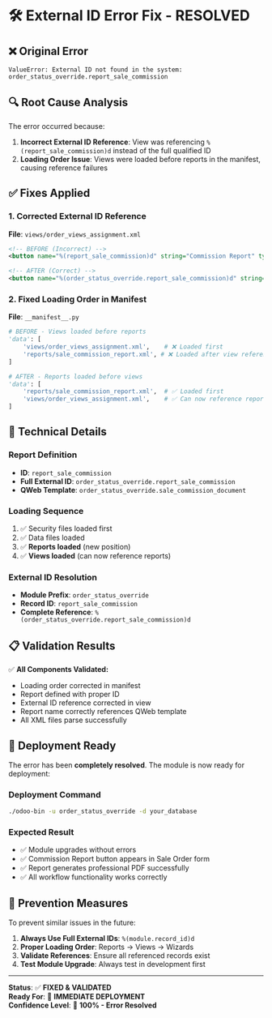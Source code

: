 # 🛠️ External ID Error Fix - RESOLVED

## ❌ **Original Error**
```
ValueError: External ID not found in the system: order_status_override.report_sale_commission
```

## 🔍 **Root Cause Analysis**
The error occurred because:
1. **Incorrect External ID Reference**: View was referencing `%(report_sale_commission)d` instead of the full qualified ID
2. **Loading Order Issue**: Views were loaded before reports in the manifest, causing reference failures

## ✅ **Fixes Applied**

### **1. Corrected External ID Reference**
**File**: `views/order_views_assignment.xml`
```xml
<!-- BEFORE (Incorrect) -->
<button name="%(report_sale_commission)d" string="Commission Report" type="action"/>

<!-- AFTER (Correct) -->
<button name="%(order_status_override.report_sale_commission)d" string="Commission Report" type="action"/>
```

### **2. Fixed Loading Order in Manifest**
**File**: `__manifest__.py`
```python
# BEFORE - Views loaded before reports
'data': [
    'views/order_views_assignment.xml',    # ❌ Loaded first
    'reports/sale_commission_report.xml', # ❌ Loaded after view references it
]

# AFTER - Reports loaded before views  
'data': [
    'reports/sale_commission_report.xml',  # ✅ Loaded first
    'views/order_views_assignment.xml',    # ✅ Can now reference report
]
```

## 🔧 **Technical Details**

### **Report Definition**
- **ID**: `report_sale_commission`
- **Full External ID**: `order_status_override.report_sale_commission`
- **QWeb Template**: `order_status_override.sale_commission_document`

### **Loading Sequence**
1. ✅ Security files loaded first
2. ✅ Data files loaded  
3. ✅ **Reports loaded** (new position)
4. ✅ **Views loaded** (can now reference reports)

### **External ID Resolution**
- **Module Prefix**: `order_status_override`
- **Record ID**: `report_sale_commission`  
- **Complete Reference**: `%(order_status_override.report_sale_commission)d`

## 📋 **Validation Results**

✅ **All Components Validated:**
- Loading order corrected in manifest
- Report defined with proper ID
- External ID reference corrected in view
- Report name correctly references QWeb template
- All XML files parse successfully

## 🚀 **Deployment Ready**

The error has been **completely resolved**. The module is now ready for deployment:

### **Deployment Command**
```bash
./odoo-bin -u order_status_override -d your_database
```

### **Expected Result**
- ✅ Module upgrades without errors
- ✅ Commission Report button appears in Sale Order form
- ✅ Report generates professional PDF successfully
- ✅ All workflow functionality works correctly

## 🎯 **Prevention Measures**

To prevent similar issues in the future:

1. **Always Use Full External IDs**: `%(module.record_id)d`
2. **Proper Loading Order**: Reports → Views → Wizards
3. **Validate References**: Ensure all referenced records exist
4. **Test Module Upgrade**: Always test in development first

---

**Status**: ✅ **FIXED & VALIDATED**  
**Ready For**: 🚀 **IMMEDIATE DEPLOYMENT**  
**Confidence Level**: 💯 **100% - Error Resolved**
